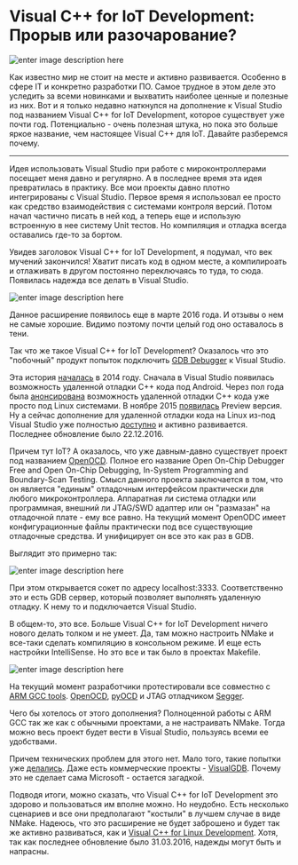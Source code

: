 

Visual C++ for IoT Development: Прорыв или разочарование?
=========================================================

![enter image description here](https://habrastorage.org/files/a26/acc/d5b/a26accd5b8fe481387bf227d97854eaa.png)

Как известно мир не стоит на месте и активно развивается. Особенно в сфере IT и конкретно разработки ПО. Самое трудное в этом деле это уследить за всеми новинками и выхватить наиболее ценные и полезные из них. Вот и я только недавно наткнулся на дополнение к Visual Studio под названием Visual C++ for IoT Development, которое существует уже почти год. Потенциально - очень полезная штука, но пока это больше яркое название, чем настоящее Visual C++ для IoT. Давайте разберемся почему.


----------

Идея использовать Visual Studio при работе с мироконтроллерами посещает меня давно и регулярно. А в последнее время эта идея превратилась в практику. Все мои проекты давно плотно интегрированы с Visual Studio. Первое время я использовал ее просто как средство взаимодействия с системами контроля версий. Потом начал частично писать в ней код, а теперь еще и использую встроенную в нее систему Unit тестов. Но компиляция и отладка всегда оставались где-то за бортом.

Увидев заголовок Visual C++ for IoT Development, я подумал, что век мучений закончился! Хватит писать код в одном месте, а компилироать и отлаживать в другом постоянно переключаясь то туда, то сюда. Появилась надежда все делать в Visual Studio.

![enter image description here](https://habrastorage.org/files/b76/124/ddf/b76124ddf46a4c66b856fa1940838e26.png)

Данное расширение появилось еще в марте 2016 года. И отзывы о нем не самые хорошие. Видимо поэтому почти целый год оно оставалось в тени.

Так что же такое Visual C++ for IoT Development? Оказалось что это "побочный" продукт попыток подключить [GDB Debugger](https://ru.wikipedia.org/wiki/GNU_Debugger) к Visual Studio. 

Эта история [началась](https://blogs.msdn.microsoft.com/visualstudioalm/2014/11/12/debugging-c-code-on-android-with-visual-studio-2015/) в 2014 году. Сначала в Visual Studio появилась возможность удаленной отладки С++ кода под Android. Через пол года была [анонсирована](https://blogs.msdn.microsoft.com/vcblog/2015/04/29/debug-c-code-on-linux-from-visual-studio/) возможность удаленной отладки С++ кода уже просто под Linux системами. В ноябре 2015 [появилась](https://blogs.msdn.microsoft.com/vcblog/2015/11/18/announcing-the-vs-gdb-debugger-extension/) Preview версия. Ну а сейчас дополнение для удаленной отладки кода на Linux из-под Visual Studio уже полностью [доступно](https://marketplace.visualstudio.com/items?itemName=VisualCPPTeam.VisualCforLinuxDevelopment) и активно развивается. Последнее обновление было 22.12.2016.

Причем тут IoT? А оказалось, что уже давным-давно существует проект под названием [OpenOCD](http://openocd.org/). Полное его название Open On-Chip Debugger Free and Open On-Chip Debugging, In-System Programming and Boundary-Scan Testing. Смысл данного проекта заключается в том, что он является "единым" отладочным интерфейсом практически для любого микроконтроллера. Аппаратная ли система отладки или программная, внешний ли JTAG/SWD адаптер или он "размазан" на отладочной плате - ему все равно. На текущий момент OpenODC имеет конфигурационные файлы практически под все существующие отладочные средства. И унифицирует он все это как раз в GDB. 

Выглядит это примерно так:

![enter image description here](https://habrastorage.org/files/747/87f/4ed/74787f4edcb649c0bc2706c4d26579d3.png)

При этом открывается сокет по адресу localhost:3333. Соответственно это и есть GDB сервер, который позволяет выполнять удаленную отладку. К нему то и подключается Visual Studio.

В общем-то, это все. Больше Visual C++ for IoT Development ничего нового  делать толком и не умеет. Да, там можно настроить NMake и все-таки сделать компиляцию в консольном режиме. И еще есть настройки IntelliSense. Но это все и так было в проектах Makefile.

![enter image description here](https://habrastorage.org/files/aa5/1a4/4be/aa51a44be40742559203bb7a58d90473.png)

На текущий момент разработчики протестировали все совместно с [ARM GCC tools](https://launchpad.net/gcc-arm-embedded). [OpenOCD](http://openocd.org/), [pyOCD](https://github.com/mbedmicro/pyOCD) и JTAG отладчиком [Segger](https://www.segger.com/).

Чего бы хотелось от этого дополнения? Полноценной работы с ARM GCC так же как с обычными проектами, а не настраивать NMake. Тогда можно весь проект будет вести в Visual Studio, пользуясь всеми ее удобствами.

Причем технических проблем для этого нет. Мало того, такие попытки уже [делались](https://habrahabr.ru/post/251795/).  Даже есть коммерческие проекты - [VisualGDB](http://visualgdb.com/download/). Почему это не сделает сама Microsoft - остается загадкой.

Подводя итоги, можно сказать, что Visual C++ for IoT Development это здорово и пользоваться им вполне можно. Но неудобно. Есть несколько сценариев и все они предполагают "костыли" в лучшем случае в виде NMake. Надеюсь, что это расширение не будет заброшено и будет так же активно развиваться, как и [Visual C++ for Linux Development](https://habrahabr.ru/company/microsoft/blog/319962/). Хотя, так как последнее обновление было 31.03.2016, надежды могут быть и напрасны.

